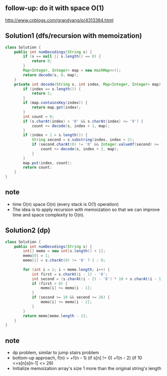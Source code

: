## follow-up: do it with space O(1)
http://www.cnblogs.com/grandyang/p/4313384.html

## Solution1 (dfs/recursion with memoization)
``` java
class Solution {
    public int numDecodings(String s) {
        if (s == null || s.length() == 0) {
            return 0;
        }
        Map<Integer, Integer> map = new HashMap<>();
        return decode(s, 0, map);
    }
    private int decode(String s, int index, Map<Integer, Integer> map) {
        if (index == s.length()) {
            return 1;
        }
        if (map.containsKey(index)) {
            return map.get(index);
        }
        int count = 0;
        if (s.charAt(index) > '0' && s.charAt(index) <= '9') {
            count += decode(s, index + 1, map);
        }
        if (index + 1 < s.length()) {
            String second = s.substring(index, index + 2);
            if (second.charAt(0) != '0' && Integer.valueOf(second) >= 1 && Integer.valueOf(second) <= 26) {
                count += decode(s, index + 2, map);
            }
        }
        map.put(index, count);
        return count;
    }
}
```
## note
* time O(n) space O(n) (every stack is O(1) operation)
* The idea is to apply recursion with memoization so that we can improve time and space complexity to O(n).

## Solution2 (dp)
``` java
class Solution {
    public int numDecodings(String s) {
        int[] memo = new int[s.length() + 1];
        memo[0] = 1;
        memo[1] = s.charAt(0) != '0' ? 1 : 0;
        
        for (int i = 2; i < memo.length; i++) {
            int first = s.charAt(i - 1) - '0';
            int second = (s.charAt(i - 2) - '0') * 10 + s.charAt(i - 1) - '0';
            if (first > 0) {
                memo[i] += memo[i - 1];
            }
            if (second >= 10 && second <= 26) {
                memo[i] += memo[i - 2];
            }
        }
        return memo[memo.length - 1];
    }
}
```

## note
* dp problem, similar to jump stairs problem
* bottom-up approach, f(n) = +f(n - 1) (if s[n] != 0) +f(n - 2) (if 10 <=s[n]s[n-1] <= 26)
* Initialize memoization array's size 1 more than the original string's length
